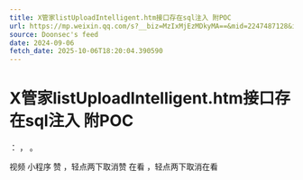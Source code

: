 ```yaml
---
title: X管家listUploadIntelligent.htm接口存在sql注入 附POC
url: https://mp.weixin.qq.com/s?__biz=MzIxMjEzMDkyMA==&mid=2247487128&idx=2&sn=613b08b8614568d7255d3ba429bdc01b
source: Doonsec's feed
date: 2024-09-06
fetch_date: 2025-10-06T18:20:04.390590
---
```


# X管家listUploadIntelligent.htm接口存在sql注入 附POC

：
，
。

视频
小程序
赞
，轻点两下取消赞
在看
，轻点两下取消在看